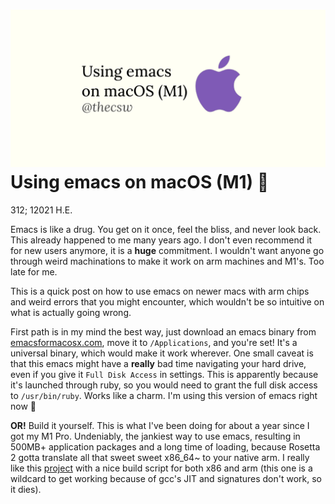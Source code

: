 ![preview](./preview.png)
Using emacs on macOS (M1) 🍎
===========================

312; 12021 H.E.

Emacs is like a drug. You get on it once, feel the bliss, and never look
back. This already happened to me many years ago. I don\'t even
recommend it for new users anymore, it is a **huge** commitment. I
wouldn\'t want anyone go through weird machinations to make it work on
arm machines and M1\'s. Too late for me.

This is a quick post on how to use emacs on newer macs with arm chips
and weird errors that you might encounter, which wouldn\'t be so
intuitive on what is actually going wrong.

First path is in my mind the best way, just download an emacs binary
from [emacsformacosx.com](https://emacsformacosx.com), move it to
`/Applications`, and you\'re set! It\'s a universal binary, which would
make it work wherever. One small caveat is that this emacs might have a
**really** bad time navigating your hard drive, even if you give it
`Full Disk Access` in settings. This is apparently because it\'s
launched through ruby, so you would need to grant the full disk access
to `/usr/bin/ruby`. Works like a charm. I\'m using this version of emacs
right now 🤔

**OR!** Build it yourself. This is what I\'ve been doing for about a
year since I got my M1 Pro. Undeniably, the jankiest way to use emacs,
resulting in 500MB+ application packages and a long time of loading,
because Rosetta 2 gotta translate all that sweet sweet x86_64~ to your
native arm. I really like this
[project](https://github.com/jimeh/build-emacs-for-macos) with a nice
build script for both x86 and arm (this one is a wildcard to get working
because of gcc\'s JIT and signatures don\'t work, so it dies).

